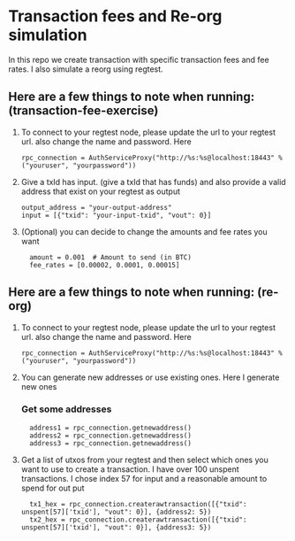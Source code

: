 # Transaction fees and Re-org simulation

In this repo we create transaction with specific transaction fees and fee rates. I also simulate a reorg using regtest.

## Here are a few things to note when running: (transaction-fee-exercise)

1. To connect to your regtest node, please update the url to your regtest url. also change the name and password. Here

       rpc_connection = AuthServiceProxy("http://%s:%s@localhost:18443" % ("youruser", "yourpassword"))

2. Give a txId has input. (give a txId that has funds) and also provide a valid address that exist on your regtest as output

       output_address = "your-output-address"
       input = [{"txid": "your-input-txid", "vout": 0}]

3. (Optional) you can decide to change the amounts and fee rates you want

         amount = 0.001  # Amount to send (in BTC)
         fee_rates = [0.00002, 0.0001, 0.00015]

## Here are a few things to note when running: (re-org)

1. To connect to your regtest node, please update the url to your regtest url. also change the name and password. Here

       rpc_connection = AuthServiceProxy("http://%s:%s@localhost:18443" % ("youruser", "yourpassword"))

2. You can generate new addresses or use existing ones. Here I generate new ones
   ### Get some addresses
         address1 = rpc_connection.getnewaddress()
         address2 = rpc_connection.getnewaddress()
         address3 = rpc_connection.getnewaddress()
3. Get a list of utxos from your regtest and then select which ones you want to use to create a transaction. I have over 100 unspent transactions. I chose index 57 for input and a reasonable amount to spend for out put
   
         tx1_hex = rpc_connection.createrawtransaction([{"txid": unspent[57]['txid'], "vout": 0}], {address2: 5})
         tx2_hex = rpc_connection.createrawtransaction([{"txid": unspent[57]['txid'], "vout": 0}], {address3: 5})
